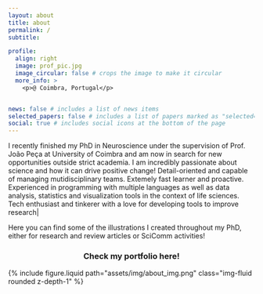 ```yaml
---
layout: about
title: about
permalink: /
subtitle: 

profile:
  align: right
  image: prof_pic.jpg
  image_circular: false # crops the image to make it circular
  more_info: >
    <p>@ Coimbra, Portugal</p>


news: false # includes a list of news items
selected_papers: false # includes a list of papers marked as "selected={true}"
social: true # includes social icons at the bottom of the page
---
```


I recently finished my PhD in Neuroscience under the supervision of Prof. João Peça at University of Coimbra and am now in search for new opportunities outside strict academia.
I am incredibly passionate about science and how it can drive positive change! 
Detail-oriented and capable of managing mutidisciplinary teams. Extemely fast learner and proactive. 
Experienced in programming with multiple languages as well as data analysis, statistics and visualization tools in the
context of life sciences. Tech enthusiast and tinkerer with a love for developing tools to improve research|


Here you can find some of the illustrations I created throughout my PhD, either for research and review articles or SciComm activities!

<h3 align="center" href="https://pedroacferreira.github.io/portfolio"> Check my portfolio here! </h3>


<div class="row justify-content-sm-center">
    <div class="col-md mt-3 mt-md-0">
        {% include figure.liquid path="assets/img/about_img.png"  class="img-fluid rounded z-depth-1" %}
    </div>
</div>
